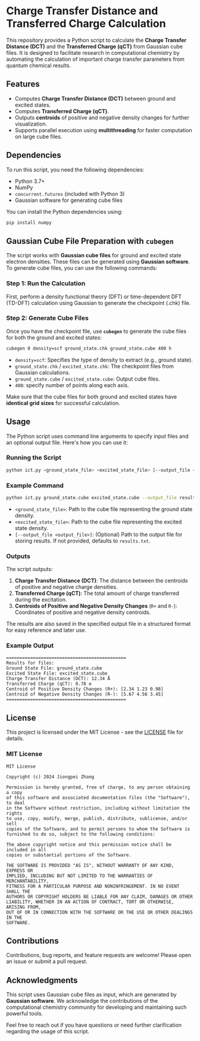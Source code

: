 # Charge Transfer Distance and Transferred Charge Calculation

This repository provides a Python script to calculate the **Charge Transfer Distance (DCT)** and the **Transferred Charge (qCT)** from Gaussian cube files. It is designed to facilitate research in computational chemistry by automating the calculation of important charge transfer parameters from quantum chemical results.

## Features

- Computes **Charge Transfer Distance (DCT)** between ground and excited states.
- Computes **Transferred Charge (qCT)**.
- Outputs **centroids** of positive and negative density changes for further visualization.
- Supports parallel execution using **multithreading** for faster computation on large cube files.

## Dependencies

To run this script, you need the following dependencies:

- Python 3.7+
- NumPy
- `concurrent.futures` (included with Python 3)
- Gaussian software for generating cube files

You can install the Python dependencies using:

```bash
pip install numpy
```

## Gaussian Cube File Preparation with `cubegen`

The script works with **Gaussian cube files** for ground and excited state electron densities. These files can be generated using **Gaussian software**. To generate cube files, you can use the following commands:

### Step 1: Run the Calculation

First, perform a density functional theory (DFT) or time-dependent DFT (TD-DFT) calculation using Gaussian to generate the checkpoint (.chk) file.

### Step 2: Generate Cube Files

Once you have the checkpoint file, use **`cubegen`** to generate the cube files for both the ground and excited states:

```bash
cubegen 0 density=scf ground_state.chk ground_state.cube 400 h
```

- `density=scf`: Specifies the type of density to extract (e.g., ground state).
- `ground_state.chk` / `excited_state.chk`: The checkpoint files from Gaussian calculations.
- `ground_state.cube` / `excited_state.cube`: Output cube files.
- `400`: specify number of points along each axis.

Make sure that the cube files for both ground and excited states have **identical grid sizes** for successful calculation.

## Usage

The Python script uses command line arguments to specify input files and an optional output file. Here's how you can use it:

### Running the Script

```bash
python ict.py <ground_state_file> <excited_state_file> [--output_file <output_file>]
```

### Example Command

```bash
python ict.py ground_state.cube excited_state.cube --output_file results.txt
```

- `<ground_state_file>`: Path to the cube file representing the ground state density.
- `<excited_state_file>`: Path to the cube file representing the excited state density.
- `[--output_file <output_file>]`: (Optional) Path to the output file for storing results. If not provided, defaults to `results.txt`.

### Outputs

The script outputs:

1. **Charge Transfer Distance (DCT)**: The distance between the centroids of positive and negative charge densities.
2. **Transferred Charge (qCT)**: The total amount of charge transferred during the excitation.
3. **Centroids of Positive and Negative Density Changes** (`R+` and `R-`): Coordinates of positive and negative density centroids.

The results are also saved in the specified output file in a structured format for easy reference and later use.

### Example Output

```
=============================================
Results for files: 
Ground State File: ground_state.cube
Excited State File: excited_state.cube
Charge Transfer Distance (DCT): 12.34 Å
Transferred Charge (qCT): 0.78 e
Centroid of Positive Density Changes (R+): [2.34 1.23 0.98]
Centroid of Negative Density Changes (R-): [5.67 4.56 3.45]
=============================================
```

## License

This project is licensed under the MIT License - see the [LICENSE](LICENSE) file for details.

### MIT License

```text
MIT License

Copyright (c) 2024 Jiongpei Zhang

Permission is hereby granted, free of charge, to any person obtaining a copy
of this software and associated documentation files (the "Software"), to deal
in the Software without restriction, including without limitation the rights
to use, copy, modify, merge, publish, distribute, sublicense, and/or sell
copies of the Software, and to permit persons to whom the Software is
furnished to do so, subject to the following conditions:

The above copyright notice and this permission notice shall be included in all
copies or substantial portions of the Software.

THE SOFTWARE IS PROVIDED "AS IS", WITHOUT WARRANTY OF ANY KIND, EXPRESS OR
IMPLIED, INCLUDING BUT NOT LIMITED TO THE WARRANTIES OF MERCHANTABILITY,
FITNESS FOR A PARTICULAR PURPOSE AND NONINFRINGEMENT. IN NO EVENT SHALL THE
AUTHORS OR COPYRIGHT HOLDERS BE LIABLE FOR ANY CLAIM, DAMAGES OR OTHER
LIABILITY, WHETHER IN AN ACTION OF CONTRACT, TORT OR OTHERWISE, ARISING FROM,
OUT OF OR IN CONNECTION WITH THE SOFTWARE OR THE USE OR OTHER DEALINGS IN THE
SOFTWARE.
```

## Contributions

Contributions, bug reports, and feature requests are welcome! Please open an issue or submit a pull request.

## Acknowledgments

This script uses Gaussian cube files as input, which are generated by **Gaussian software**. We acknowledge the contributions of the computational chemistry community for developing and maintaining such powerful tools.

Feel free to reach out if you have questions or need further clarification regarding the usage of this script.
